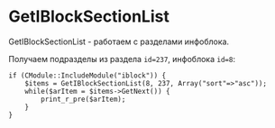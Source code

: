 # GetIBlockSectionList
GetIBlockSectionList - работаем с разделами инфоблока.

Получаем подразделы из раздела `id=237`, инфоблока `id=8`:

    if (CModule::IncludeModule("iblock")) {
        $items = GetIBlockSectionList(8, 237, Array("sort"=>"asc"));
        while($arItem = $items->GetNext()) {
            print_r_pre($arItem);
        }
    }
